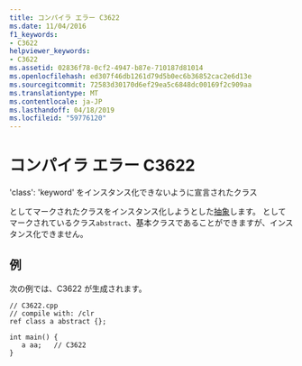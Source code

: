 ```yaml
---
title: コンパイラ エラー C3622
ms.date: 11/04/2016
f1_keywords:
- C3622
helpviewer_keywords:
- C3622
ms.assetid: 02836f78-0cf2-4947-b87e-710187d81014
ms.openlocfilehash: ed307f46db1261d79d5b0ec6b36852cac2e6d13e
ms.sourcegitcommit: 72583d30170d6ef29ea5c6848dc00169f2c909aa
ms.translationtype: MT
ms.contentlocale: ja-JP
ms.lasthandoff: 04/18/2019
ms.locfileid: "59776120"
---
```

# <a name="compiler-error-c3622"></a>コンパイラ エラー C3622

'class': 'keyword' をインスタンス化できないように宣言されたクラス

としてマークされたクラスをインスタンス化しようとした[抽象](../../extensions/abstract-cpp-component-extensions.md)します。 としてマークされているクラス`abstract`、基本クラスであることができますが、インスタンス化できません。

## <a name="example"></a>例

次の例では、C3622 が生成されます。

```
// C3622.cpp
// compile with: /clr
ref class a abstract {};

int main() {
   a aa;   // C3622
}
```

